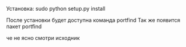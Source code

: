 Установка: sudo python setup.py install

После установки будет доступна команда portfind
Так же появится пакет portfind

че не ясно смотри исходник
